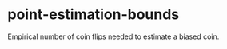 point-estimation-bounds
=======================

Empirical number of coin flips needed to estimate a biased coin.
